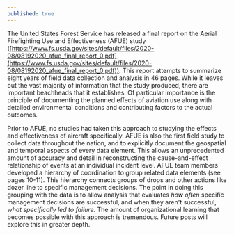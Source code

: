 ```yaml
---
published: true
---
```


The United States Forest Service has released a final report on the Aerial Firefighting Use and Effectiveness (AFUE) study ([https://www.fs.usda.gov/sites/default/files/2020-08/08192020_afue_final_report_0.pdf](https://www.fs.usda.gov/sites/default/files/2020-08/08192020_afue_final_report_0.pdf)). This report attempts to summarize eight years of field data collection and analysis in 46 pages. While it leaves out the vast majority of information that the study produced, there are important beachheads that it establishes. Of particular importance is the principle of documenting the planned effects of aviation use along with detailed environmental conditions and contributing factors to the actual outcomes.

Prior to AFUE, no studies had taken this approach to studying the effects and effectiveness of aircraft specifically. AFUE is also the first field study to collect data throughout the nation, and to explicitly document the geospatial and temporal aspects of every data element. This allows an unprecedented amount of accuracy and detail in reconstructing the cause-and-effect relationship of events at an individual incident level. AFUE team members developed a hierarchy of coordination to group related data elements (see pages 10-11). This hierarchy connects groups of drops and other actions like dozer line to specific management decisions. The point in doing this grouping with the data is to allow analysis that evaluates _how often_ specific management decisions are successful, and when they aren't successful, _what specifically led to failure._ The amount of organizational learning that becomes possible with this approach is tremendous. Future posts will explore this in greater depth.
